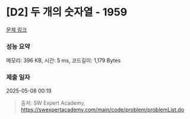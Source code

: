# [D2] 두 개의 숫자열 - 1959 

[문제 링크](https://swexpertacademy.com/main/code/problem/problemDetail.do?contestProbId=AV5PpoFaAS4DFAUq) 

### 성능 요약

메모리: 396 KB, 시간: 5 ms, 코드길이: 1,179 Bytes

### 제출 일자

2025-05-08 00:19



> 출처: SW Expert Academy, https://swexpertacademy.com/main/code/problem/problemList.do